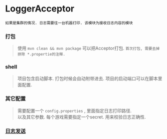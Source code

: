 # LoggerAcceptor
	如果是集群的情况. 日志需要往一台机器打印. 该模块为接收日志内容的模块 

### 打包
> 使用 `mvn clean && mvn package` 可以把Acceptor打包.
`首次打包, 需要去掉排除 *.propertie的注释.`

### shell
> 项目包含启动脚本. 打包时候会自动附带进去. 
项目的启动端口可以在脚本里面配置.

### 其它配置
> 需要配置一个 `config.properties` , 里面指定日志打印路径. <br />
> 以及其它参数. 每个游戏需要指定一个secret. 用来校验日志正确性.

### [日志发送](../LoggerSender/README.md)
